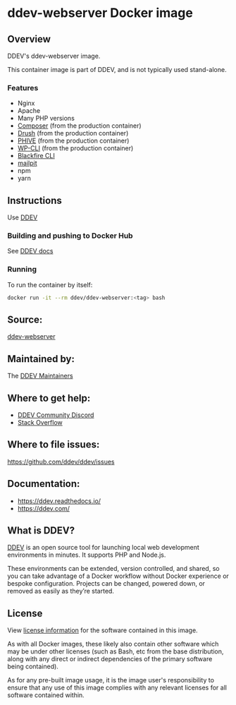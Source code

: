 # ddev-webserver Docker image

## Overview
DDEV's ddev-webserver image.

This container image is part of DDEV, and is not typically used stand-alone.

### Features

* Nginx
* Apache
* Many PHP versions
* [Composer](https://getcomposer.org/) (from the production container)
* [Drush](http://www.drush.org) (from the production container)
* [PHIVE](https://phar.io/) (from the production container)
* [WP-CLI](http://www.wp-cli.org) (from the production container)
* [Blackfire CLI](https://blackfire.io/docs/profiling-cookbooks/profiling-http-via-cli)
* [mailpit](https://github.com/axllent/mailpit)
* npm
* yarn


## Instructions

Use [DDEV](https://ddev.readthedocs.io)

### Building and pushing to Docker Hub

See [DDEV docs](https://ddev.readthedocs.io/en/stable/developers/release-management/#pushing-docker-images-with-the-github-actions-workflow)

### Running
To run the container by itself:

```bash
docker run -it --rm ddev/ddev-webserver:<tag> bash
```

## Source:
[ddev-webserver](https://github.com/ddev/ddev/tree/master/containers/ddev-webserver)


## Maintained by:
The [DDEV Maintainers](https://github.com/ddev)

## Where to get help:
* [DDEV Community Discord](https://ddev.com/s/discord)
* [Stack Overflow](https://stackoverflow.com/questions/tagged/ddev)

## Where to file issues:
https://github.com/ddev/ddev/issues

## Documentation:
* https://ddev.readthedocs.io/
* https://ddev.com/

## What is DDEV?

[DDEV](https://github.com/ddev/ddev) is an open source tool for launching local web development environments in minutes. It supports PHP and Node.js.

These environments can be extended, version controlled, and shared, so you can take advantage of a Docker workflow without Docker experience or bespoke configuration. Projects can be changed, powered down, or removed as easily as they’re started.

## License

View [license information](https://github.com/ddev/ddev/blob/master/LICENSE) for the software contained in this image.

As with all Docker images, these likely also contain other software which may be under other licenses (such as Bash, etc from the base distribution, along with any direct or indirect dependencies of the primary software being contained).

As for any pre-built image usage, it is the image user's responsibility to ensure that any use of this image complies with any relevant licenses for all software contained within.
